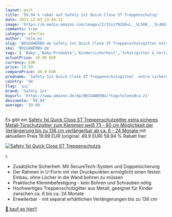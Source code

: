 ```yaml
---
layout: post
title: '59.94 % rabat auf Safety 1st Quick Close ST Treppenschutzg'
date: 2021-12-03 22:44:12
image: 'https://m.media-amazon.com/images/I/31niYN2G6vL._SL500_._SL400_.jpg'
comments: true
category: ofertas
author: 'tole.es'
slug: 'B01G4WERBU-de Safety 1st Quick Close ST Treppenschutzgitter extra...'
sku: 'B01G4WERBU-de'
tags: [ 'Baby','Baby-Produkte','Kindersicherheit','Schutzgitter & Verlängerungen','Tür- & Treppengitter','safety 1st', ]
actualPrice: 19.99 EUR
currency: EUR
price: 19.99
comparePrice: 49.9 EUR
prodname: 'Safety 1st Quick Close ST Treppenschutzgitter  extra sicheres Metall-Türschutzgitter zum Klemmen  weiß  73 - 80 cm  Möglichkeit der Verlängerung bis zu 136 cm verlängerbar  ab ca. 6 - 24 Monate '
country: 'de'
flag: '🇩🇪'
brand: 'Safety 1st'
buyurl: 'https://www.amazon.de/dp/B01G4WERBU/?tag=tolees0ca-21'
descuento: '59.94'
average: '19.99'
---
```


Es gibt ein [Safety 1st Quick Close ST Treppenschutzgitter  extra sicheres Metall-Türschutzgitter zum Klemmen  weiß  73 - 80 cm  Möglichkeit der Verlängerung bis zu 136 cm verlängerbar  ab ca. 6 - 24 Monate ](https://www.amazon.de/dp/B01G4WERBU/?tag=tolees0ca-21) mit aktuellem Preis 19.99 EUR (original: 49.9 EUR) 59.94 % Rabatt hier:

[![Safety 1st Quick Close ST Treppenschutzg](https://m.media-amazon.com/images/I/31niYN2G6vL._SL500_._SL400_.jpg)](https://www.amazon.de/dp/B01G4WERBU/?tag=tolees0ca-21)

ℹ️:

- Zusätzliche Sicherheit: Mit SecureTech-System und Doppelsicherung
- Der Rahmen in U-Form mit vier Druckpunkten ermöglicht einen festen Einbau, ohne Löcher in die Wand bohren zu müssen
- Praktische Klemmbefestigung - kein Bohren und Schrauben nötig
- Hochwertiges Treppenschutzgitter aus Metall, geeignet für Kinder zwischen ca. 6 bis ca. 24 Monate
- Erweiterbar - mit separat erhältlichen Verlängerungen bis zu 136 cm

[🛒 kauf es hier!!](https://www.amazon.de/dp/B01G4WERBU/?tag=tolees0ca-21)
